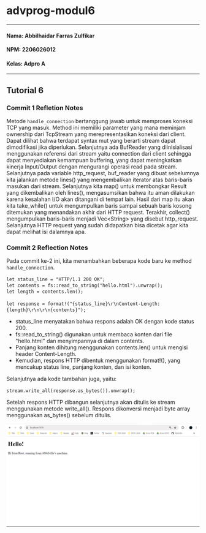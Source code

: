 # advprog-modul6

---
#### Nama: Abbilhaidar Farras Zulfikar
#### NPM: 2206026012
#### Kelas: Adpro A
---

## Tutorial 6
### Commit 1 Refletion Notes
Metode <code>handle_connection</code> bertanggung jawab untuk memproses koneksi TCP yang masuk. Method ini memiliki parameter yang mana meminjam ownership dari TcpStream yang merepresentasikan koneksi dari client. Dapat dilihat bahwa terdapat syntax mut yang berarti stream dapat dimodifikasi jika diperlukan. Selanjutnya ada BufReader yang diinisialisasi menggunakan referensi dari stream yaitu connection dari client sehingga dapat menyediakan kemampuan buffering, yang dapat meningkatkan kinerja Input/Output dengan mengurangi operasi read pada stream. Selanjutnya pada variable http_request, buf_reader yang dibuat sebelumnya kita jalankan metode lines() yang mengembalikan iterator atas baris-baris masukan dari stream. Selanjutnya kita map() untuk membongkar Result yang dikembalikan oleh lines(), mengasumsikan bahwa itu aman dilakukan karena kesalahan I/O akan ditangani di tempat lain. Hasil dari map itu akan kita take_while() untuk mengumpulkan baris sampai sebuah baris kosong ditemukan yang menandakan akhir dari HTTP request. Terakhir, collect() mengumpulkan baris-baris menjadi Vec\<String> yang disebut http_request. Selanjutnya HTTP request yang sudah didapatkan bisa dicetak agar kita dapat melihat isi dalamnya apa.

### Commit 2 Reflection Notes
Pada commit ke-2 ini, kita menambahkan beberapa kode baru ke method <code>handle_connection</code>.
```
let status_line = "HTTP/1.1 200 OK";
let contents = fs::read_to_string("hello.html").unwrap();
let length = contents.len();

let response = format!("{status_line}\r\nContent-Length: {length}\r\n\r\n{contents}");
```

- status_line menyatakan bahwa respons adalah OK dengan kode status 200.
- fs::read_to_string() digunakan untuk membaca konten dari file "hello.html" dan menyimpannya di dalam contents.
- Panjang konten dihitung menggunakan contents.len() untuk mengisi header Content-Length.
- Kemudian, respons HTTP dibentuk menggunakan format!(), yang mencakup status line, panjang konten, dan isi konten.

Selanjutnya ada kode tambahan juga, yaitu:
```
stream.write_all(response.as_bytes()).unwrap();
```
Setelah respons HTTP dibangun selanjutnya akan ditulis ke stream menggunakan metode write_all(). Respons dikonversi menjadi byte array menggunakan as_bytes() sebelum ditulis.

![Commit 2 screen capture](/assets/images/commit2.png)